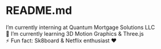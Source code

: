 # README.md
 I’m currently interning at Quantum Mortgage Solutions LLC<br>🌱 I’m currently learning 3D Motion Graphics & Three.js<br>⚡ Fun fact: Sk8board & Netflix enthusiast ❤️<br>


